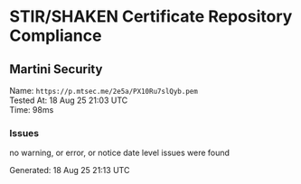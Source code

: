 # STIR/SHAKEN Certificate Repository Compliance

## Martini Security

Name: `https://p.mtsec.me/2e5a/PX10Ru7slQyb.pem`\
Tested At: 18 Aug 25 21:03 UTC\
Time: 98ms

### Issues

no warning, or error, or notice date level issues were found

Generated: 18 Aug 25 21:13 UTC